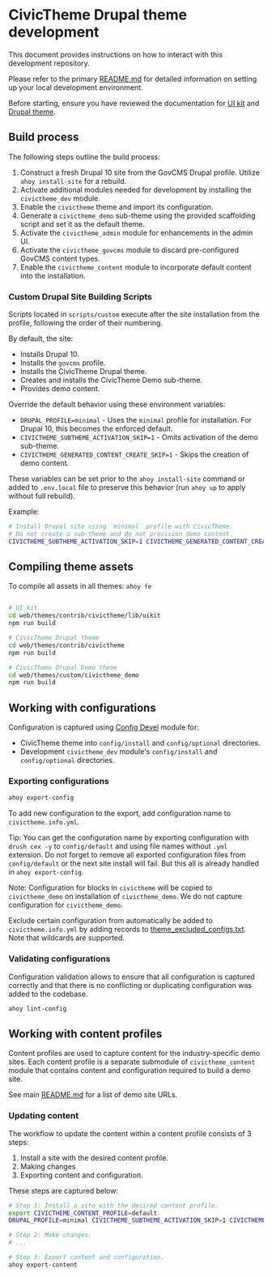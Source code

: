 # CivicTheme Drupal theme development

This document provides instructions on how to interact with this development
repository.

Please refer to the primary [README.md](README.md#local-environment-setup) for
detailed information on setting up your local development environment.

Before starting, ensure you have reviewed the documentation for
[UI kit](https://docs.civictheme.io/ui-kit) and
[Drupal theme](https://docs.civictheme.io/drupal-theme).

## Build process

The following steps outline the build process:

1. Construct a fresh Drupal 10 site from the GovCMS Drupal profile. Utilize
   `ahoy install-site` for a rebuild.
2. Activate additional modules needed for development by installing the
   `civictheme_dev` module.
3. Enable the `civictheme` theme and import its configuration.
4. Generate a `civictheme_demo` sub-theme using the provided scaffolding script
   and set it as the default theme.
5. Activate the `civictheme_admin` module for enhancements in the admin UI.
6. Activate the `civictheme_govcms` module to discard pre-configured GovCMS
   content types.
7. Enable the `civictheme_content` module to incorporate default content into
   the installation.

### Custom Drupal Site Building Scripts

Scripts located in `scripts/custom` execute after the site installation from
the profile, following the order of their numbering.

By default, the site:

- Installs Drupal 10.
- Installs the `govcms` profile.
- Installs the CivicTheme Drupal theme.
- Creates and installs the CivicTheme Demo sub-theme.
- Provides demo content.

Override the default behavior using these environment variables:

- `DRUPAL_PROFILE=minimal` - Uses the `minimal` profile for installation.
  For Drupal 10, this becomes the enforced default.
- `CIVICTHEME_SUBTHEME_ACTIVATION_SKIP=1` - Omits activation of the demo
  sub-theme.
- `CIVICTHEME_GENERATED_CONTENT_CREATE_SKIP=1` - Skips the creation of demo
  content.

These variables can be set prior to the `ahoy install-site` command or added
to `.env.local` file to preserve this behavior (run `ahoy up` to apply
without full rebuild).

Example:

```bash
# Install Drupal site using `minimal` profile with CivicTheme.
# Do not create a sub-theme and do not provision demo content.
CIVICTHEME_SUBTHEME_ACTIVATION_SKIP=1 CIVICTHEME_GENERATED_CONTENT_CREATE_SKIP=1 ahoy install-site
```

## Compiling theme assets

To compile all assets in all themes: `ahoy fe`

```bash

# UI kit
cd web/themes/contrib/civictheme/lib/uikit
npm run build

# CivicTheme Drupal theme
cd web/themes/contrib/civictheme
npm run build

# CivicTheme Drupal Demo theme
cd web/themes/custom/civictheme_demo
npm run build
```

## Working with configurations

Configuration is captured using [Config Devel](https://www.drupal.org/project/config_devel) module for:
- CivicTheme theme into `config/install` and `config/optional` directories.
- Development `civictheme_dev` module's `config/install` and `config/optional` directories.

### Exporting configurations

```bash
ahoy export-config
```

To add new configuration to the export, add configuration name to `civictheme.info.yml`.

Tip: You can get the configuration name by exporting configuration with `drush cex -y`
to `config/default` and using file names without `.yml` extension. Do not forget
to remove all exported configuration files from `config/default` or the next site
install will fail. But this all is already handled in `ahoy export-config`.

Note: Configuration for blocks in `civictheme` will be copied to `civictheme_demo` on
installation of `civictheme_demo`. We do not capture configuration for `civictheme_demo`.

Exclude certain configuration from automatically be added to `civictheme.info.yml`
by adding records to [theme_excluded_configs.txt](./scripts/theme_excluded_configs.txt).
Note that wildcards are supported.

### Validating configurations

Configuration validation allows to ensure that all configuration is captured
correctly and that there is no conflicting or duplicating configuration was
added to the codebase.

```bash
ahoy lint-config
```

## Working with content profiles

Content profiles are used to capture content for the industry-specific demo
sites. Each content profile is a separate submodule of `civictheme_content`
module that contains content and configuration required to build a demo site.

See main [README.md](README.md#content-profiles) for a list of demo site URLs.

### Updating content

The workflow to update the content within a content profile consists of 3 steps:

1. Install a site with the desired content profile.
2. Making changes
3. Exporting content and configuration.

These steps are captured below:
```bash
# Step 1: Install a site with the desired content profile.
export CIVICTHEME_CONTENT_PROFILE=default
DRUPAL_PROFILE=minimal CIVICTHEME_SUBTHEME_ACTIVATION_SKIP=1 CIVICTHEME_GENERATED_CONTENT_CREATE_SKIP=1 ahoy install-site

# Step 2: Make changes.
# ...

# Step 3: Export content and configuration.
ahoy export-content
```
